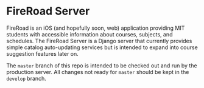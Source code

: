 # FireRoad Server

FireRoad is an iOS (and hopefully soon, web) application providing MIT students
with accessible information about courses, subjects, and schedules. The FireRoad
Server is a Django server that currently provides simple catalog auto-updating
services but is intended to expand into course suggestion features later on.

The `master` branch of this repo is intended to be checked out and run by the
production server. All changes not ready for `master` should be kept in the
`develop` branch.
